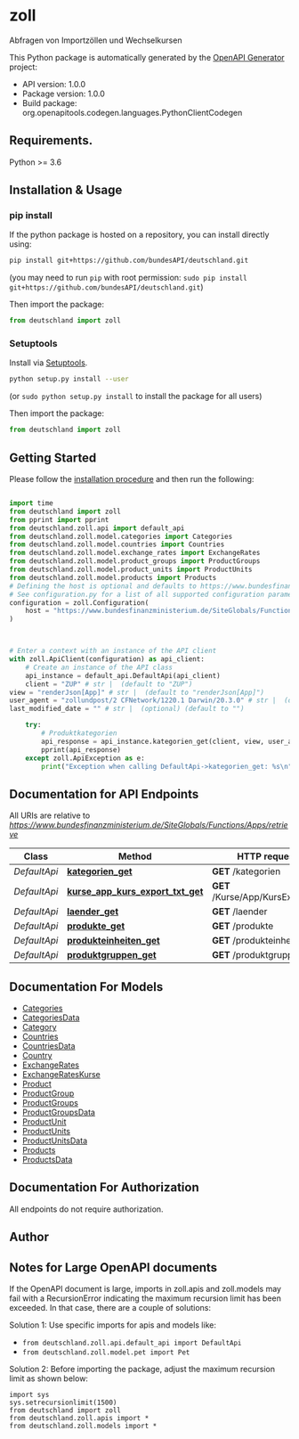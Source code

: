 # zoll
Abfragen von Importzöllen und Wechselkursen

This Python package is automatically generated by the [OpenAPI Generator](https://openapi-generator.tech) project:

- API version: 1.0.0
- Package version: 1.0.0
- Build package: org.openapitools.codegen.languages.PythonClientCodegen

## Requirements.

Python >= 3.6

## Installation & Usage
### pip install

If the python package is hosted on a repository, you can install directly using:

```sh
pip install git+https://github.com/bundesAPI/deutschland.git
```
(you may need to run `pip` with root permission: `sudo pip install git+https://github.com/bundesAPI/deutschland.git`)

Then import the package:
```python
from deutschland import zoll
```

### Setuptools

Install via [Setuptools](http://pypi.python.org/pypi/setuptools).

```sh
python setup.py install --user
```
(or `sudo python setup.py install` to install the package for all users)

Then import the package:
```python
from deutschland import zoll
```

## Getting Started

Please follow the [installation procedure](#installation--usage) and then run the following:

```python

import time
from deutschland import zoll
from pprint import pprint
from deutschland.zoll.api import default_api
from deutschland.zoll.model.categories import Categories
from deutschland.zoll.model.countries import Countries
from deutschland.zoll.model.exchange_rates import ExchangeRates
from deutschland.zoll.model.product_groups import ProductGroups
from deutschland.zoll.model.product_units import ProductUnits
from deutschland.zoll.model.products import Products
# Defining the host is optional and defaults to https://www.bundesfinanzministerium.de/SiteGlobals/Functions/Apps/retrieve
# See configuration.py for a list of all supported configuration parameters.
configuration = zoll.Configuration(
    host = "https://www.bundesfinanzministerium.de/SiteGlobals/Functions/Apps/retrieve"
)



# Enter a context with an instance of the API client
with zoll.ApiClient(configuration) as api_client:
    # Create an instance of the API class
    api_instance = default_api.DefaultApi(api_client)
    client = "ZUP" # str |  (default to "ZUP")
view = "renderJson[App]" # str |  (default to "renderJson[App]")
user_agent = "zollundpost/2 CFNetwork/1220.1 Darwin/20.3.0" # str |  (default to "zollundpost/2 CFNetwork/1220.1 Darwin/20.3.0")
last_modified_date = "" # str |  (optional) (default to "")

    try:
        # Produktkategorien
        api_response = api_instance.kategorien_get(client, view, user_agent, last_modified_date=last_modified_date)
        pprint(api_response)
    except zoll.ApiException as e:
        print("Exception when calling DefaultApi->kategorien_get: %s\n" % e)
```

## Documentation for API Endpoints

All URIs are relative to *https://www.bundesfinanzministerium.de/SiteGlobals/Functions/Apps/retrieve*

Class | Method | HTTP request | Description
------------ | ------------- | ------------- | -------------
*DefaultApi* | [**kategorien_get**](docs/DefaultApi.md#kategorien_get) | **GET** /kategorien | Produktkategorien
*DefaultApi* | [**kurse_app_kurs_export_txt_get**](docs/DefaultApi.md#kurse_app_kurs_export_txt_get) | **GET** /Kurse/App/KursExport.txt | Währungskurse
*DefaultApi* | [**laender_get**](docs/DefaultApi.md#laender_get) | **GET** /laender | 
*DefaultApi* | [**produkte_get**](docs/DefaultApi.md#produkte_get) | **GET** /produkte | Produkte
*DefaultApi* | [**produkteinheiten_get**](docs/DefaultApi.md#produkteinheiten_get) | **GET** /produkteinheiten | 
*DefaultApi* | [**produktgruppen_get**](docs/DefaultApi.md#produktgruppen_get) | **GET** /produktgruppen | 


## Documentation For Models

 - [Categories](docs/Categories.md)
 - [CategoriesData](docs/CategoriesData.md)
 - [Category](docs/Category.md)
 - [Countries](docs/Countries.md)
 - [CountriesData](docs/CountriesData.md)
 - [Country](docs/Country.md)
 - [ExchangeRates](docs/ExchangeRates.md)
 - [ExchangeRatesKurse](docs/ExchangeRatesKurse.md)
 - [Product](docs/Product.md)
 - [ProductGroup](docs/ProductGroup.md)
 - [ProductGroups](docs/ProductGroups.md)
 - [ProductGroupsData](docs/ProductGroupsData.md)
 - [ProductUnit](docs/ProductUnit.md)
 - [ProductUnits](docs/ProductUnits.md)
 - [ProductUnitsData](docs/ProductUnitsData.md)
 - [Products](docs/Products.md)
 - [ProductsData](docs/ProductsData.md)


## Documentation For Authorization

 All endpoints do not require authorization.

## Author




## Notes for Large OpenAPI documents
If the OpenAPI document is large, imports in zoll.apis and zoll.models may fail with a
RecursionError indicating the maximum recursion limit has been exceeded. In that case, there are a couple of solutions:

Solution 1:
Use specific imports for apis and models like:
- `from deutschland.zoll.api.default_api import DefaultApi`
- `from deutschland.zoll.model.pet import Pet`

Solution 2:
Before importing the package, adjust the maximum recursion limit as shown below:
```
import sys
sys.setrecursionlimit(1500)
from deutschland import zoll
from deutschland.zoll.apis import *
from deutschland.zoll.models import *
```

